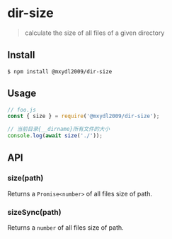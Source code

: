 # dir-size

> calculate the size of all files of a given directory

## Install

```
$ npm install @mxydl2009/dir-size
```

## Usage

```js
// foo.js
const { size } = require('@mxydl2009/dir-size');

// 当前目录{__dirname}所有文件的大小
console.log(await size('./'));
```

## API

### size(path)

Returns a `Promise<number>` of all files size of path.

### sizeSync(path)

Returns a `number` of all files size of path.
